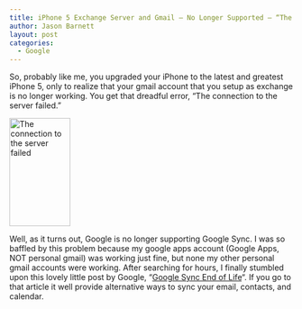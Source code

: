 ```yaml
---
title: iPhone 5 Exchange Server and Gmail – No Longer Supported – “The connection to the server failed.”
author: Jason Barnett
layout: post
categories:
  - Google
---
```

So, probably like me, you upgraded your iPhone to the latest and greatest iPhone 5, only to realize that your gmail account that you setup as exchange is no longer working. You get that dreadful error, “The connection to the server failed.”

[<img alt="The connection to the server failed" src="{{ production_url }}/wp-content/uploads/2013/05/The-connection-to-the-server-failed-169x300.png" width="108" height="192" />][1]

Well, as it turns out, Google is no longer supporting Google Sync. I was so baffled by this problem because my google apps account (Google Apps, NOT personal gmail) was working just fine, but none my other personal gmail accounts were working. After searching for hours, I finally stumbled upon this lovely little post by Google, “[Google Sync End of Life][2]“. If you go to that article it well provide alternative ways to sync your email, contacts, and calendar.

 [1]: /images/The-connection-to-the-server-failed.png
 [2]: https://productforums.google.com/forum/#!msg/gmail/oGeHuvTPtRM/ZTb7ejyvKVsJ
